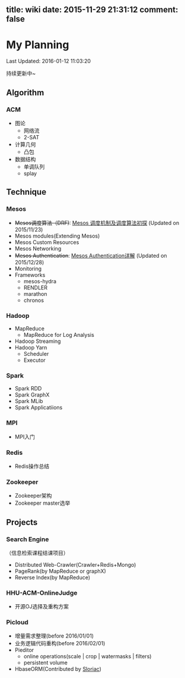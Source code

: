 title: wiki
date: 2015-11-29 21:31:12
comment: false
---

# My Planning

Last Updated: 2016-01-12 11:03:20

持续更新中~

## Algorithm

### ACM

* 图论
	* 网络流
	* 2-SAT
* 计算几何
	* 凸包
* 数据结构
	* 单调队列 		
	* splay

## Technique

### Mesos

* ~~Mesos调度算法（DRF)~~: [Mesos 调度机制及调度算法初探](http://jetmuffin.github.io/2015/11/23/Mesos-%E8%B0%83%E5%BA%A6%E6%9C%BA%E5%88%B6%E5%8F%8A%E8%B0%83%E5%BA%A6%E7%AE%97%E6%B3%95%E5%88%9D%E6%8E%A2/) (Updated on 2015/11/23)
* Mesos modules(Extending Mesos)
* Mesos Custom Resources
* Mesos Networking
* ~~Mesos Authentication~~: [Mesos Authentication详解](http://jetmuffin.github.io/2015/12/28/Mesos-Authentication%e8%af%a6%e8%a7%a3) (Updated on 2015/12/28)
* Monitoring
* Frameworks
	* mesos-hydra
	* RENDLER
	* marathon
	* chronos
	
### Hadoop

* MapReduce
	* MapReduce for Log Analysis
* Hadoop Streaming
* Hadoop Yarn
	* Scheduler
	* Executor

### Spark

* Spark RDD
* Spark GraphX
* Spark MLib
* Spark Applicatiions

### MPI

* MPI入门

### Redis

* Redis操作总结

### Zookeeper

* Zookeeper架构
* Zookeeper master选举

## Projects

### Search Engine

（信息检索课程结课项目）

* Distributed Web-Crawler(Crawler+Redis+Mongo)
* PageRank(by MapReduce or graphX)
* Reverse Index(by MapReduce)

### HHU-ACM-OnlineJudge

* 开源OJ选择及重构方案

### Picloud

* 增量需求整理(before 2016/01/01)
* 业务逻辑代码重构(before 2016/02/01)
* Pieditor
	* online operations(scale | crop | watermasks | filters)
	* persistent volume 	
* HbaseORM(Contributed by [Sloriac](www.sunzequn.com))
